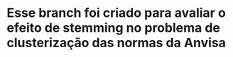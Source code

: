 # Esse branch foi criado para avaliar o efeito de stemming no problema de clusterização das normas da Anvisa
